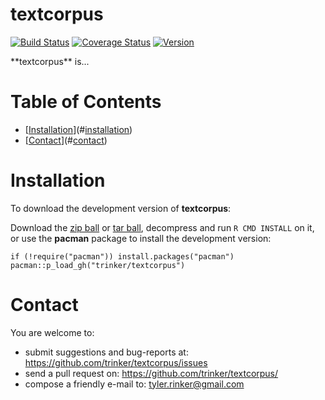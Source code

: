 textcorpus
============


[![Build
Status](https://travis-ci.org/trinker/textcorpus.svg?branch=master)](https://travis-ci.org/trinker/textcorpus)
[![Coverage
Status](https://coveralls.io/repos/trinker/textcorpus/badge.svg?branch=master)](https://coveralls.io/r/trinker/textcorpus?branch=master)
<a href="https://img.shields.io/badge/Version-0.0.1-orange.svg"><img src="https://img.shields.io/badge/Version-0.0.1-orange.svg" alt="Version"/></a>
</p>
**textcorpus** is...


Table of Contents
============

-   [[Installation](#installation)](#[installation](#installation))
-   [[Contact](#contact)](#[contact](#contact))

Installation
============


To download the development version of **textcorpus**:

Download the [zip
ball](https://github.com/trinker/textcorpus/zipball/master) or [tar
ball](https://github.com/trinker/textcorpus/tarball/master), decompress
and run `R CMD INSTALL` on it, or use the **pacman** package to install
the development version:

    if (!require("pacman")) install.packages("pacman")
    pacman::p_load_gh("trinker/textcorpus")

Contact
=======

You are welcome to:  
- submit suggestions and bug-reports at:
<https://github.com/trinker/textcorpus/issues>  
- send a pull request on: <https://github.com/trinker/textcorpus/>  
- compose a friendly e-mail to: <tyler.rinker@gmail.com>
